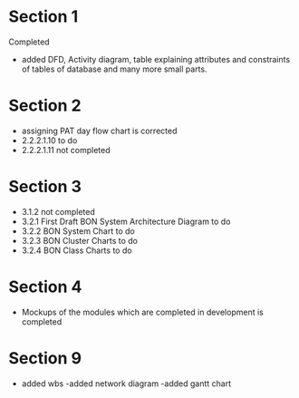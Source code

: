 # Section 1
Completed
-  added DFD, Activity diagram, table explaining attributes and constraints of tables of database and many more small parts.
# Section 2
- assigning PAT day flow chart is corrected
- 2.2.2.1.10 to do
- 2.2.2.1.11 not completed
# Section 3
- 3.1.2 not completed
- 3.2.1 First Draft BON System Architecture Diagram to do
- 3.2.2 BON System Chart to do
- 3.2.3 BON Cluster Charts to do
- 3.2.4 BON Class Charts to do
# Section 4
- Mockups of the modules which are completed in development is completed
# Section 9
- added wbs
-added network diagram
-added gantt chart
